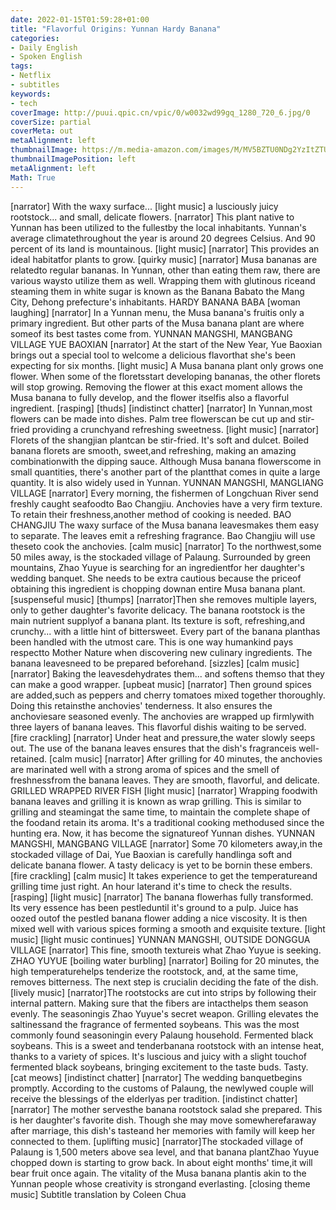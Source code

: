 ```yaml
---
date: 2022-01-15T01:59:28+01:00
title: "Flavorful Origins: Yunnan Hardy Banana"
categories:
- Daily English
- Spoken English
tags:
- Netflix
- subtitles
keywords:
- tech
coverImage: http://puui.qpic.cn/vpic/0/w0032wd99gq_1280_720_6.jpg/0
coverSize: partial
coverMeta: out
metaAlignment: left
thumbnailImage: https://m.media-amazon.com/images/M/MV5BZTU0NDg2YzItZTU0YS00MTEwLTk2OTctNWYwMmY1YjEzZjBjXkEyXkFqcGdeQXVyODYyNTM1Nzk@._V1_.jpg
thumbnailImagePosition: left
metaAlignment: left
Math: True
---
```

<!--more-->
[narrator] With the waxy surface...
[light music]
a lusciously juicy rootstock...
and small, delicate flowers.
[narrator] This plant native to Yunnan
has been utilized to the fullestby the local inhabitants.
Yunnan's average climatethroughout the year
is around 20 degrees Celsius.
And 90 percent of its land is mountainous.
[light music]
[narrator] This provides an ideal habitatfor plants to grow.
[quirky music]
[narrator] Musa bananas are relatedto regular bananas.
In Yunnan, other than eating them raw,
there are various waysto utilize them as well.
Wrapping them with glutinous riceand steaming them in white sugar
is known as the Banana Babato the Mang City,
Dehong prefecture's inhabitants.
HARDY BANANA BABA
[woman laughing]
[narrator] In a Yunnan menu,
the Musa banana's fruitis only a primary ingredient.
But other parts of the Musa banana plant
are where someof its best tastes come from.
YUNNAN MANGSHI, MANGBANG VILLAGE
YUE BAOXIAN
[narrator] At the start of the New Year,
Yue Baoxian brings out a special tool
to welcome a delicious flavorthat she's been expecting for six months.
[light music]
A Musa banana plant only grows one flower.
When some of the floretsstart developing bananas,
the other florets will stop growing.
Removing the flower at this exact moment
allows the Musa banana to fully develop,
and the flower itselfis also a flavorful ingredient.
[rasping]
[thuds]
[indistinct chatter]
[narrator] In Yunnan,most flowers can be made into dishes.
Palm tree flowerscan be cut up and stir-fried
providing a crunchyand refreshing sweetness.
[light music]
[narrator] Florets of the shangjian plantcan be stir-fried.
It's soft and dulcet.
Boiled banana florets are smooth, sweet,and refreshing,
making an amazing combinationwith the dipping sauce.
Although Musa banana flowerscome in small quantities,
there's another part of the plantthat comes in quite a large quantity.
It is also widely used in Yunnan.
YUNNAN MANGSHI, MANGLIANG VILLAGE
[narrator] Every morning,
the fishermen of Longchuan River
send freshly caught seafoodto Bao Changjiu.
Anchovies have a very firm texture.
To retain their freshness,another method of cooking is needed.
BAO CHANGJIU
The waxy surface of the Musa banana leavesmakes them easy to separate.
The leaves emit a refreshing fragrance.
Bao Changjiu will use theseto cook the anchovies.
[calm music]
[narrator] To the northwest,some 50 miles away,
is the stockaded village of Palaung.
Surrounded by green mountains,
Zhao Yuyue is searching for an ingredientfor her daughter's wedding banquet.
She needs to be extra cautious
because the priceof obtaining this ingredient
is chopping downan entire Musa banana plant.
[suspenseful music]
[thumps]
[narrator]Then she removes multiple layers,
only to gether daughter's favorite delicacy.
The banana rootstock
is the main nutrient supplyof a banana plant.
Its texture is soft, refreshing,and crunchy...
with a little hint of bittersweet.
Every part of the banana planthas been handled with the utmost care.
This is one way humankind pays respectto Mother Nature
when discovering new culinary ingredients.
The banana leavesneed to be prepared beforehand.
[sizzles]
[calm music]
[narrator] Baking the leavesdehydrates them...
and softens themso that they can make a good wrapper.
[upbeat music]
[narrator] Then ground spices are added,such as peppers and cherry tomatoes
mixed together thoroughly.
Doing this retainsthe anchovies' tenderness.
It also ensures the anchoviesare seasoned evenly.
The anchovies are wrapped up firmlywith three layers of banana leaves.
This flavorful dishis waiting to be served.
[fire crackling]
[narrator] Under heat and pressure,the water slowly seeps out.
The use of the banana leaves
ensures that the dish's fragranceis well-retained.
[calm music]
[narrator] After grilling for 40 minutes,
the anchovies are marinated well
with a strong aroma of spices
and the smell of freshnessfrom the banana leaves.
They are smooth, flavorful, and delicate.
GRILLED WRAPPED RIVER FISH
[light music]
[narrator] Wrapping foodwith banana leaves and grilling it
is known as wrap grilling.
This is similar to grilling and steamingat the same time,
to maintain the complete shape of the foodand retain its aroma.
It's a traditional cooking methodused since the hunting era.
Now, it has become the signatureof Yunnan dishes.
YUNNAN MANGSHI, MANGBANG VILLAGE
[narrator] Some 70 kilometers away,in the stockaded village of Dai,
Yue Baoxian is carefully handlinga soft and delicate banana flower.
A tasty delicacy is yet to be bornin these embers.
[fire crackling]
[calm music]
It takes experience to get the temperatureand grilling time just right.
An hour laterand it's time to check the results.
[rasping]
[light music]
[narrator] The banana flowerhas fully transformed.
Its very essence has been pestleduntil it's ground to a pulp.
Juice has oozed outof the pestled banana flower
adding a nice viscosity.
It is then mixed well with various spices
forming a smooth and exquisite texture.
[light music]
[light music continues]
YUNNAN MANGSHI, OUTSIDE DONGGUA VILLAGE
[narrator] This fine, smooth textureis what Zhao Yuyue is seeking.
ZHAO YUYUE
[boiling water burbling]
[narrator] Boiling for 20 minutes,
the high temperaturehelps tenderize the rootstock,
and, at the same time, removes bitterness.
The next step is crucialin deciding the fate of the dish.
[lively music]
[narrator]The rootstocks are cut into strips
by following their internal pattern.
Making sure that the fibers are intacthelps them season evenly.
The seasoningis Zhao Yuyue's secret weapon.
Grilling elevates the saltinessand the fragrance of fermented soybeans.
This was the most commonly found seasoningin every Palaung household.
Fermented black soybeans.
This is a sweet and tenderbanana rootstock with an intense heat,
thanks to a variety of spices.
It's luscious and juicy
with a slight touchof fermented black soybeans,
bringing excitement to the taste buds.
Tasty.
[cat meows]
[indistinct chatter]
[narrator] The wedding banquetbegins promptly.
According to the customs of Palaung,
the newlywed couple will receive
the blessings of the elderlyas per tradition.
[indistinct chatter]
[narrator] The mother servesthe banana rootstock salad she prepared.
This is her daughter's favorite dish.
Though she may move somewherefaraway after marriage,
this dish's tasteand her memories with family
will keep her connected to them.
[uplifting music]
[narrator]The stockaded village of Palaung
is 1,500 meters above sea level,
and that banana plantZhao Yuyue chopped down
is starting to grow back.
In about eight months' time,it will bear fruit once again.
The vitality of the Musa banana plantis akin to the Yunnan people
whose creativity is strongand everlasting.
[closing theme music]
Subtitle translation by Coleen Chua
